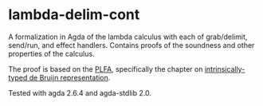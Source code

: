 # lambda-delim-cont

A formalization in Agda of the lambda calculus with each of grab/delimit, send/run, and effect handlers.
Contains proofs of the soundness and other properties of the calculus.

The proof is based on the [PLFA](https://plfa.inf.ed.ac.uk/22.08/), specifically the chapter on [intrinsically-typed de Bruijn representation](https://plfa.inf.ed.ac.uk/22.08/DeBruijn/#debruijn-intrinsically-typed-de-bruijn-representation).

Tested with agda 2.6.4 and agda-stdlib 2.0.
